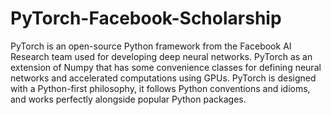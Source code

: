 # PyTorch-Facebook-Scholarship

PyTorch is an open-source Python framework from the Facebook AI Research team used for developing deep neural networks. PyTorch as an extension of Numpy that has some convenience classes for defining neural networks and accelerated computations using GPUs. PyTorch is designed with a Python-first philosophy, it follows Python conventions and idioms, and works perfectly alongside popular Python packages.
